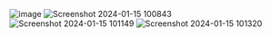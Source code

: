 ![image](https://github.com/Enrique005XD/congenial-potato/assets/146437699/78a27656-7995-4046-8791-4e75ace04e3f)
![Screenshot 2024-01-15 100843](https://github.com/Enrique005XD/congenial-potato/assets/146437699/269bd81c-d766-436a-a252-d4c667623d88)
![Screenshot 2024-01-15 101149](https://github.com/Enrique005XD/congenial-potato/assets/146437699/9f2ac28c-1c94-4e95-8cad-1b2528581813)
![Screenshot 2024-01-15 101320](https://github.com/Enrique005XD/congenial-potato/assets/146437699/a477af12-a6f3-41f1-97e9-d15d34912954)
